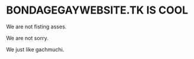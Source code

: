 # BONDAGEGAYWEBSITE.TK IS COOL
We are not fisting asses.

We are not sorry.

We just like gachmuchi.
